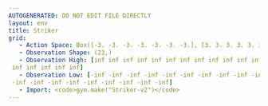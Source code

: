 ```yaml
---
AUTOGENERATED: DO NOT EDIT FILE DIRECTLY
layout: env
title: Striker
grid:
   - Action Space: Box([-3. -3. -3. -3. -3. -3. -3.], [3. 3. 3. 3. 3. 3. 3.], (7,), float32)
   - Observation Shape: (23,)
   - Observation High: [inf inf inf inf inf inf inf inf inf inf inf inf inf inf inf inf inf inf
 inf inf inf inf inf]
   - Observation Low: [-inf -inf -inf -inf -inf -inf -inf -inf -inf -inf -inf -inf -inf -inf
 -inf -inf -inf -inf -inf -inf -inf -inf -inf]
   - Import: <code>gym.make("Striker-v2")</code>
---
```

